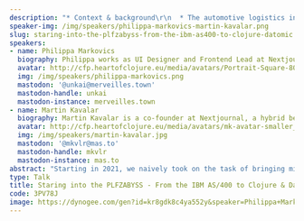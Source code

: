 ```yaml
---
description: "* Context & background\r\n  * The automotive logistics industry and its challenges\r\n  * Initial state: High resistance from employees, mistrust, and outdated technology\r\n* Technical challenges\r\n  * Dealing with very old systems (IBM AS400 & EDI)\r\n  * Transitioning from terminal-based interfaces to modern UIs\r\n  * Strategies for dealing with legacy data (using Clerk)\r\n  * Data integrity & system reliability\r\n* The Human Factor\r\n  * Organizational resistance and difficulty to convince clients of a gradual migration\r\n  * Dishonesty & attempted sabotage\r\n  * Agile vs. top-down (The Chaos Method™)\r\n  * Strategies to build trust and foster collaboration (The Bavarian Method™)\r\n* The Journey\r\n  * Incremental rollouts & parallel running\r\n  * Skunkworks side-projects enable gradual migration\r\n  * Benefits and pitfalls of using Clojure & Datomic\r\n* Day Zero\r\n  * Lead-up week\r\n  * What happens on switchover day?\r\n  * Post-switchover support and optimization\r\n* Summary of key takeaways & Q/A"
speaker-img: /img/speakers/philippa-markovics-martin-kavalar.png
slug: staring-into-the-plfzabyss-from-the-ibm-as400-to-clojure-datomic
speakers:
- name: Philippa Markovics
  biography: Philippa works as UI Designer and Frontend Lead at Nextjournal, mostly working on Clerk at the moment. Her main interests are in how we can make programming more tangible and data science more accessible. When she’s not working, you can find her planting food plots somewhere in the Austrian countryside.
  avatar: http://cfp.heartofclojure.eu/media/avatars/Portrait-Square-800_CWtBQv9.png
  img: /img/speakers/philippa-markovics.png
  mastodon: '@unkai@merveilles.town'
  mastodon-handle: unkai
  mastodon-instance: merveilles.town
- name: Martin Kavalar
  biography: Martin Kavalar is a co-founder at Nextjournal, a hybrid between startup and research lab trying to improve programming. Nextjournal makes a polyglot computational notebook with a focus on reproducibility and a variety of open source tools, including Clerk, a programmer's assistant for Clojure.
  avatar: http://cfp.heartofclojure.eu/media/avatars/mk-avatar-smaller_YKEoNSn.jpg
  img: /img/speakers/martin-kavalar.jpg
  mastodon: '@mkvlr@mas.to'
  mastodon-handle: mkvlr
  mastodon-instance: mas.to
abstract: "Starting in 2021, we naively took on the task of bringing mission-critical legacy systems in the automotive logistics sector into the modern era. \r\n\r\nThis experience report covers our eventually successful live migration from the IBM AS/400 to Clojure and Datomic. We look at both the technical and human organizational challenges we faced and share our failures and learnings along the way.\r\n\r\nThousands of globally unique 8-character column names, green-screen terminal UIs, skunk work projects and personal drama —  this talk has it all!"
type: Talk
title: Staring into the PLFZABYSS - From the IBM AS/400 to Clojure & Datomic
code: 3PV78J
image: https://dynogee.com/gen?id=kr8gdk8c4ya552y&speaker=Philippa+Markovics%2C+Martin+Kavalar&title=Staring+into+the+PLFZABYSS+-+From+the+IBM+AS/400+to+Clojure+%26+Datomic&type=Talk&img=https%3A//2024.heartofclojure.eu/img/speakers/philippa-markovics-martin-kavalar.png%3Fv%3D1725345969721
---
```

